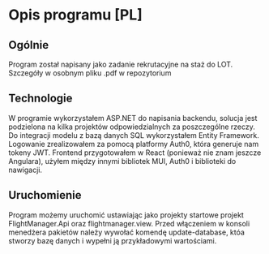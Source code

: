 # Opis programu [PL]
## Ogólnie
Program został napisany jako zadanie rekrutacyjne na staż do LOT. Szczegóły w osobnym pliku .pdf w repozytorium

## Technologie
W programie wykorzystałem ASP.NET do napisania backendu, solucja jest podzielona na kilka projektów odpowiedzialnych za poszczególne rzeczy. 
Do integracji modelu z bazą danych SQL wykorzystałem Entity Framework. Logowanie zrealizowałem za pomocą platformy Auth0, która generuje nam tokeny JWT.
Frontend przygotowałem w React (ponieważ nie znam jeszcze Angulara), użyłem między innymi bibliotek MUI, Auth0 i biblioteki do nawigacji.

## Uruchomienie
Program możemy uruchomić ustawiając jako projekty startowe projekt FlightManager.Api oraz flightmanager.view. Przed włączeniem w konsoli menedżera pakietów
należy wywołać komendę update-database, któa stworzy bazę danych i wypełni ją przykładowymi wartościami.
